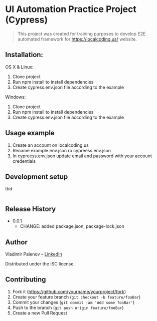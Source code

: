 # UI Automation Practice Project (Cypress)
> This project was created for training purposes to develop E2E automated framework for https://localcoding.us/ website.

## Installation:

OS X & Linux:


1. Clone project
2. Run npm install to install dependencies
3. Create cypress.env.json file according to the example


Windows:

1. Clone project
2. Run npm install to install dependencies
3. Create cypress.env.json file according to the example


## Usage example

1. Create an account on localcoding.us 
2. Rename example.env.json ro cypreess.env.json
3. In cypreess.env.json update email and password with your account credentials

## Development setup

tbd

```sh

```

## Release History

* 0.0.1
    * CHANGE: added package.json, package-lock.json

## Author

Vladimir Palenov – [LinkedIn](https://www.linkedin.com/in/vlad-palenov/)

Distributed under the ISC license.

## Contributing

1. Fork it (<https://github.com/yourname/yourproject/fork>)
2. Create your feature branch (`git checkout -b feature/fooBar`)
3. Commit your changes (`git commit -am 'Add some fooBar'`)
4. Push to the branch (`git push origin feature/fooBar`)
5. Create a new Pull Request

